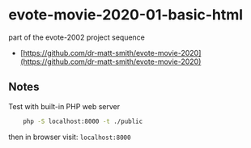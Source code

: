 # evote-movie-2020-01-basic-html

part of the evote-2002 project sequence

- [https://github.com/dr-matt-smith/evote-movie-2020](https://github.com/dr-matt-smith/evote-movie-2020)

## Notes

Test with built-in PHP web server

```bash
    php -S localhost:8000 -t ./public
```
then in browser visit: `localhost:8000`
